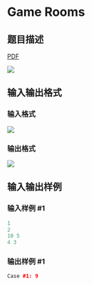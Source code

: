 # Game Rooms

## 题目描述

[problemUrl]: https://uva.onlinejudge.org/index.php?option=com_onlinejudge&Itemid=8&category=862&page=show_problem&problem=4874

[PDF](https://uva.onlinejudge.org/external/129/p12991.pdf)

![](https://cdn.luogu.com.cn/upload/vjudge_pic/UVA12991/63aa067d4138986d9a23ff252b6eb4916348642c.png)

## 输入输出格式

### 输入格式

![](https://cdn.luogu.com.cn/upload/vjudge_pic/UVA12991/e5fdfa54c8b561dc571f141619fb22140899434e.png)

### 输出格式

![](https://cdn.luogu.com.cn/upload/vjudge_pic/UVA12991/a8eb0f3a94edced7532a0728fb5b04ba050a0d96.png)

## 输入输出样例

### 输入样例 #1

```cpp
1
2
10 5
4 3
```


### 输出样例 #1

```cpp
Case #1: 9
```


